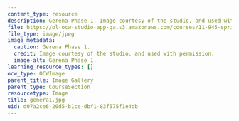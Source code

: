 ```yaml
---
content_type: resource
description: Gerena Phase 1. Image courtesy of the studio, and used with permission.
file: https://ol-ocw-studio-app-qa.s3.amazonaws.com/courses/11-945-springfield-studio-spring-2004/d07a2ce620d5b1cedbf183f575f1e4db_genera1.jpg
file_type: image/jpeg
image_metadata:
  caption: Gerena Phase 1.
  credit: Image courtesy of the studio, and used with permission.
  image-alt: Gerena Phase 1.
learning_resource_types: []
ocw_type: OCWImage
parent_title: Image Gallery
parent_type: CourseSection
resourcetype: Image
title: genera1.jpg
uid: d07a2ce6-20d5-b1ce-dbf1-83f575f1e4db
---
```

